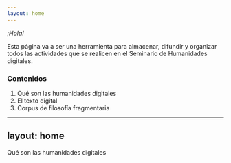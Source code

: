 ```yaml
---
layout: home
---
```

*¡Hola!*

Esta página va a ser una herramienta para almacenar, difundir y organizar todos las actividades que se realicen en el Seminario de Humanidades digitales. 

### Contenidos ###
1. Qué son las humanidades digitales
2. El texto digital 
3. Corpus de filosofía fragmentaria 

---
layout: home
---
Qué son las humanidades digitales
